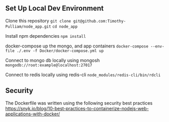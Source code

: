 ## Set Up Local Dev Environment

Clone this repository
`git clone git@github.com:Timothy-Pulliam/node_app.git`
`cd node_app`

Install npm dependencies
`npm install`

docker-compose up the mongo, and app containers
`docker-compose --env-file ./.env -f Docker/docker-compose.yml up`

Connect to mongo db locally using mongosh
`mongodb://root:example@localhost:27017`

Connect to redis locally using redis-cli
`node_modules/redis-cli/bin/rdcli`

## Security
The Dockerfile was written using the following security best practices
https://snyk.io/blog/10-best-practices-to-containerize-nodejs-web-applications-with-docker/